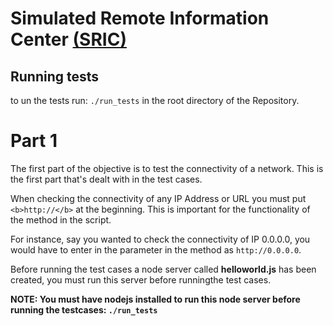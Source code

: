 

# Simulated Remote Information Center <b><u>(SRIC)</u></b>

Running tests
-------------
to un the tests run: `./run_tests` in the root directory of the Repository.

Part 1
======
The first part of the objective is to test the connectivity of a network. This is the first part that's dealt with in the test cases.

When checking the connectivity of any IP Address or URL you must put `<b>http://</b>` at the beginning. This is important for the functionality of the method in the script.

For instance, say you wanted to check the connectivity of IP 0.0.0.0, you would have to enter in the parameter in the method as `http://0.0.0.0`.

Before running the test cases a node server called <b>helloworld.js</b> has been created, you must run this server before runningthe test cases.

<b> NOTE: You must have nodejs installed to run this node server before running the testcases: `./run_tests`</b>

